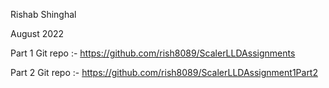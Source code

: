 Rishab Shinghal

August 2022

Part 1 Git repo :- https://github.com/rish8089/ScalerLLDAssignments

Part 2 Git repo :- https://github.com/rish8089/ScalerLLDAssignment1Part2
